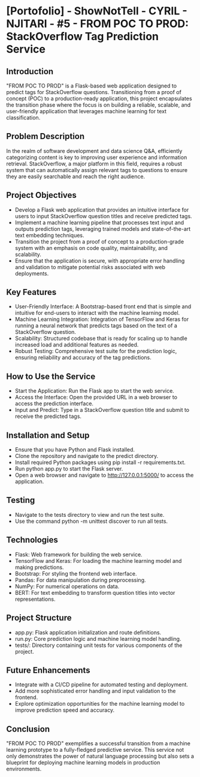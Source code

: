# [Portofolio] - ShowNotTell - CYRIL - NJITARI - #5 - FROM POC TO PROD: StackOverflow Tag Prediction Service


## Introduction

"FROM POC TO PROD" is a Flask-based web application designed to predict tags for StackOverflow questions. Transitioning from a proof of concept (POC) to a production-ready application, this project encapsulates the transition phase where the focus is on building a reliable, scalable, and user-friendly application that leverages machine learning for text classification.

## Problem Description
In the realm of software development and data science Q&A, efficiently categorizing content is key to improving user experience and information retrieval. 
StackOverflow, a major platform in this field, requires a robust system that can automatically assign relevant tags to questions to ensure they are easily searchable and reach the right audience.

## Project Objectives

- Develop a Flask web application that provides an intuitive interface for users to input StackOverflow question titles and receive predicted tags.
- Implement a machine learning pipeline that processes text input and outputs prediction tags, leveraging trained models and state-of-the-art text embedding techniques.
- Transition the project from a proof of concept to a production-grade system with an emphasis on code quality, maintainability, and scalability.
- Ensure that the application is secure, with appropriate error handling and validation to mitigate potential risks associated with web deployments.

## Key Features

- User-Friendly Interface: A Bootstrap-based front end that is simple and intuitive for end-users to interact with the machine learning model.
- Machine Learning Integration: Integration of TensorFlow and Keras for running a neural network that predicts tags based on the text of a StackOverflow question.
- Scalability: Structured codebase that is ready for scaling up to handle increased load and additional features as needed.
- Robust Testing: Comprehensive test suite for the prediction logic, ensuring reliability and accuracy of the tag predictions.

## How to Use the Service
- Start the Application: Run the Flask app to start the web service.
- Access the Interface: Open the provided URL in a web browser to access the prediction interface.
- Input and Predict: Type in a StackOverflow question title and submit to receive the predicted tags.

## Installation and Setup

- Ensure that you have Python and Flask installed.
- Clone the repository and navigate to the predict directory.
- Install required Python packages using pip install -r requirements.txt.
- Run python app.py to start the Flask server.
- Open a web browser and navigate to http://127.0.0.1:5000/ to access the application.

## Testing
- Navigate to the tests directory to view and run the test suite.
- Use the command python -m unittest discover to run all tests.

## Technologies
- Flask: Web framework for building the web service.
- TensorFlow and Keras: For loading the machine learning model and making predictions.
- Bootstrap: For styling the frontend web interface.
- Pandas: For data manipulation during preprocessing.
- NumPy: For numerical operations on data.
- BERT: For text embedding to transform question titles into vector representations.

## Project Structure
- app.py: Flask application initialization and route definitions.
- run.py: Core prediction logic and machine learning model handling.
- tests/: Directory containing unit tests for various components of the project.

## Future Enhancements
- Integrate with a CI/CD pipeline for automated testing and deployment.
- Add more sophisticated error handling and input validation to the frontend.
- Explore optimization opportunities for the machine learning model to improve prediction speed and accuracy.

## Conclusion
"FROM POC TO PROD" exemplifies a successful transition from a machine learning prototype to a fully-fledged predictive service. This service not only demonstrates the power of natural language processing but also sets a blueprint for deploying machine learning models in production environments.